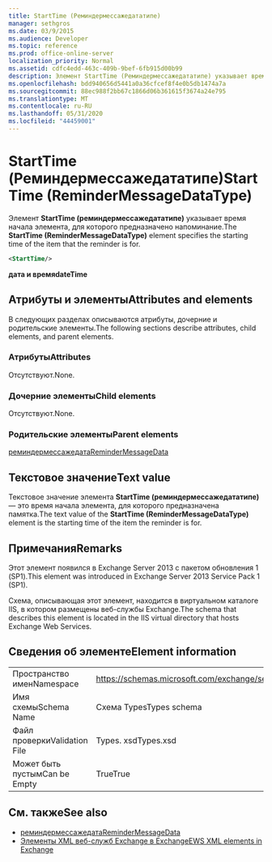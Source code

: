 ```yaml
---
title: StartTime (Реминдермессажедататипе)
manager: sethgros
ms.date: 03/9/2015
ms.audience: Developer
ms.topic: reference
ms.prod: office-online-server
localization_priority: Normal
ms.assetid: cdfc4edd-463c-409b-9bef-6fb915d00b99
description: Элемент StartTime (Реминдермессажедататипе) указывает время начала элемента, для которого предназначено напоминание.
ms.openlocfilehash: bdd940656d5441a0a36cfcef8f4e0b5db1474a7a
ms.sourcegitcommit: 88ec988f2bb67c1866d06b361615f3674a24e795
ms.translationtype: MT
ms.contentlocale: ru-RU
ms.lasthandoff: 05/31/2020
ms.locfileid: "44459001"
---
```

# <a name="starttime-remindermessagedatatype"></a><span data-ttu-id="1f4c8-103">StartTime (Реминдермессажедататипе)</span><span class="sxs-lookup"><span data-stu-id="1f4c8-103">StartTime (ReminderMessageDataType)</span></span>

<span data-ttu-id="1f4c8-104">Элемент **StartTime (реминдермессажедататипе)** указывает время начала элемента, для которого предназначено напоминание.</span><span class="sxs-lookup"><span data-stu-id="1f4c8-104">The **StartTime (ReminderMessageDataType)** element specifies the starting time of the item that the reminder is for.</span></span> 
  
```XML
<StartTime/>
```

<span data-ttu-id="1f4c8-105">**дата и время**</span><span class="sxs-lookup"><span data-stu-id="1f4c8-105">**dateTime**</span></span>

## <a name="attributes-and-elements"></a><span data-ttu-id="1f4c8-106">Атрибуты и элементы</span><span class="sxs-lookup"><span data-stu-id="1f4c8-106">Attributes and elements</span></span>

<span data-ttu-id="1f4c8-107">В следующих разделах описываются атрибуты, дочерние и родительские элементы.</span><span class="sxs-lookup"><span data-stu-id="1f4c8-107">The following sections describe attributes, child elements, and parent elements.</span></span>
  
### <a name="attributes"></a><span data-ttu-id="1f4c8-108">Атрибуты</span><span class="sxs-lookup"><span data-stu-id="1f4c8-108">Attributes</span></span>

<span data-ttu-id="1f4c8-109">Отсутствуют.</span><span class="sxs-lookup"><span data-stu-id="1f4c8-109">None.</span></span>
  
### <a name="child-elements"></a><span data-ttu-id="1f4c8-110">Дочерние элементы</span><span class="sxs-lookup"><span data-stu-id="1f4c8-110">Child elements</span></span>

<span data-ttu-id="1f4c8-111">Отсутствуют.</span><span class="sxs-lookup"><span data-stu-id="1f4c8-111">None.</span></span>
  
### <a name="parent-elements"></a><span data-ttu-id="1f4c8-112">Родительские элементы</span><span class="sxs-lookup"><span data-stu-id="1f4c8-112">Parent elements</span></span>

[<span data-ttu-id="1f4c8-113">реминдермессажедата</span><span class="sxs-lookup"><span data-stu-id="1f4c8-113">ReminderMessageData</span></span>](remindermessagedata.md)
  
## <a name="text-value"></a><span data-ttu-id="1f4c8-114">Текстовое значение</span><span class="sxs-lookup"><span data-stu-id="1f4c8-114">Text value</span></span>

<span data-ttu-id="1f4c8-115">Текстовое значение элемента **StartTime (реминдермессажедататипе)** — это время начала элемента, для которого предназначена памятка.</span><span class="sxs-lookup"><span data-stu-id="1f4c8-115">The text value of the **StartTime (ReminderMessageDataType)** element is the starting time of the item the reminder is for.</span></span> 
  
## <a name="remarks"></a><span data-ttu-id="1f4c8-116">Примечания</span><span class="sxs-lookup"><span data-stu-id="1f4c8-116">Remarks</span></span>

<span data-ttu-id="1f4c8-117">Этот элемент появился в Exchange Server 2013 с пакетом обновления 1 (SP1).</span><span class="sxs-lookup"><span data-stu-id="1f4c8-117">This element was introduced in Exchange Server 2013 Service Pack 1 (SP1).</span></span>
  
<span data-ttu-id="1f4c8-118">Схема, описывающая этот элемент, находится в виртуальном каталоге IIS, в котором размещены веб-службы Exchange.</span><span class="sxs-lookup"><span data-stu-id="1f4c8-118">The schema that describes this element is located in the IIS virtual directory that hosts Exchange Web Services.</span></span>
  
## <a name="element-information"></a><span data-ttu-id="1f4c8-119">Сведения об элементе</span><span class="sxs-lookup"><span data-stu-id="1f4c8-119">Element information</span></span>

|||
|:-----|:-----|
|<span data-ttu-id="1f4c8-120">Пространство имен</span><span class="sxs-lookup"><span data-stu-id="1f4c8-120">Namespace</span></span>  <br/> |https://schemas.microsoft.com/exchange/services/2006/types  <br/> |
|<span data-ttu-id="1f4c8-121">Имя схемы</span><span class="sxs-lookup"><span data-stu-id="1f4c8-121">Schema Name</span></span>  <br/> |<span data-ttu-id="1f4c8-122">Схема Types</span><span class="sxs-lookup"><span data-stu-id="1f4c8-122">Types schema</span></span>  <br/> |
|<span data-ttu-id="1f4c8-123">Файл проверки</span><span class="sxs-lookup"><span data-stu-id="1f4c8-123">Validation File</span></span>  <br/> |<span data-ttu-id="1f4c8-124">Types. xsd</span><span class="sxs-lookup"><span data-stu-id="1f4c8-124">Types.xsd</span></span>  <br/> |
|<span data-ttu-id="1f4c8-125">Может быть пустым</span><span class="sxs-lookup"><span data-stu-id="1f4c8-125">Can be Empty</span></span>  <br/> |<span data-ttu-id="1f4c8-126">True</span><span class="sxs-lookup"><span data-stu-id="1f4c8-126">True</span></span>  <br/> |
   
## <a name="see-also"></a><span data-ttu-id="1f4c8-127">См. также</span><span class="sxs-lookup"><span data-stu-id="1f4c8-127">See also</span></span>

- [<span data-ttu-id="1f4c8-128">реминдермессажедата</span><span class="sxs-lookup"><span data-stu-id="1f4c8-128">ReminderMessageData</span></span>](remindermessagedata.md)
- [<span data-ttu-id="1f4c8-129">Элементы XML веб-служб Exchange в Exchange</span><span class="sxs-lookup"><span data-stu-id="1f4c8-129">EWS XML elements in Exchange</span></span>](ews-xml-elements-in-exchange.md)


